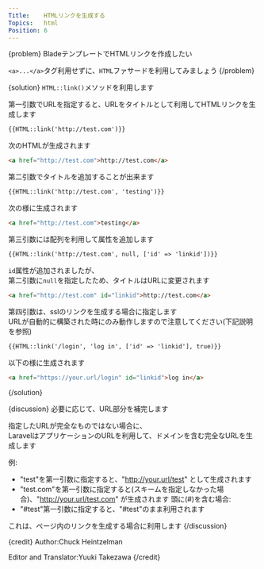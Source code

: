 ```yaml
---
Title:    HTMLリンクを生成する
Topics:   html
Position: 6
---
```


{problem}
BladeテンプレートでHTMLリンクを作成したい

`<a>...</a>`タグ利用せずに、`HTML`ファサードを利用してみましょう
{/problem}

{solution}
`HTML::link()`メソッドを利用します

第一引数でURLを指定すると、URLをタイトルとして利用してHTMLリンクを生成します

```html
{{HTML::link('http://test.com')}}
```

次のHTMLが生成されます

```html
<a href="http://test.com">http://test.com</a>
```

第二引数でタイトルを追加することが出来ます

```html
{{HTML::link('http://test.com', 'testing')}}
```

次の様に生成されます

```html
<a href="http://test.com">testing</a>
```

第三引数には配列を利用して属性を追加します

```html
{{HTML::link('http://test.com', null, ['id' => 'linkid'])}}
```

`id`属性が追加されましたが、  
第二引数に`null`を指定したため、タイトルはURLに変更されます

```html
<a href="http://test.com" id="linkid">http://test.com</a>
```

第四引数は、sslのリンクを生成する場合に指定します  
URLが自動的に構築された時にのみ動作しますので注意してください(下記説明を参照)

```html
{{HTML::link('/login', 'log in', ['id' => 'linkid'], true)}}
```

以下の様に生成されます

```html
<a href="https://your.url/login" id="linkid">log in</a>
```
{/solution}

{discussion}
必要に応じて、URL部分を補完します

指定したURLが完全なものではない場合に、  
LaravelはアプリケーションのURLを利用して、ドメインを含む完全なURLを生成します

例:
* "test"を第一引数に指定すると、"http://your.url/test" として生成されます  
* "test.com"を第一引数に指定すると(スキームを指定しなかった場合)、"http://your.url/test.com" が生成されます
頭に(#)を含む場合:
* "#test"第一引数に指定すると、"#test"のまま利用されます  

これは、ページ内のリンクを生成する場合に利用します
{/discussion}

{credit}
Author:Chuck Heintzelman

Editor and Translator:Yuuki Takezawa
{/credit}
